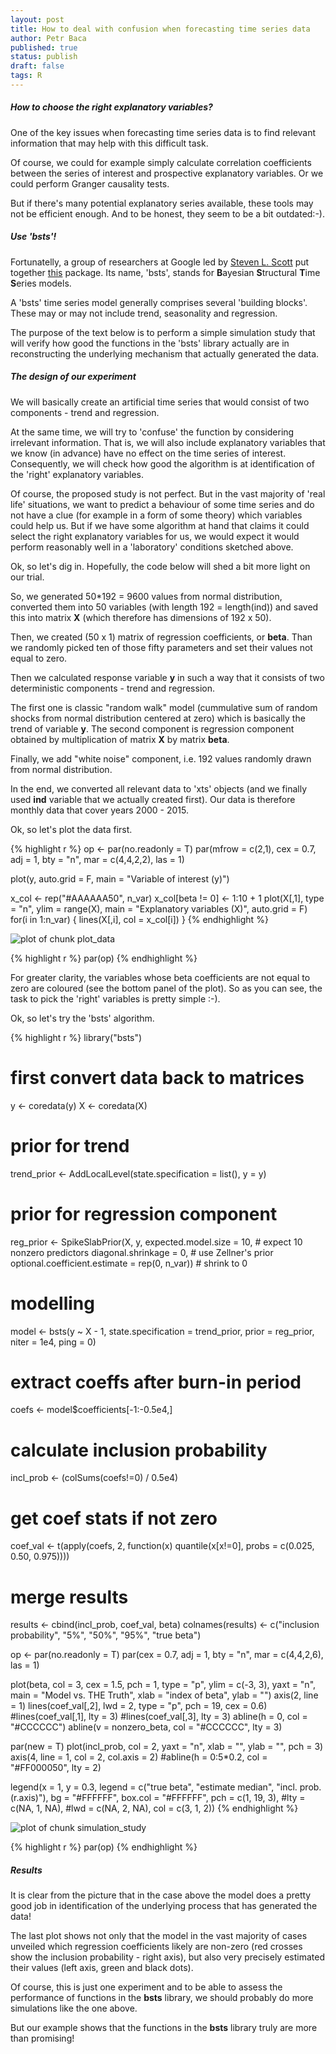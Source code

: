 ```yaml
---
layout: post
title: How to deal with confusion when forecasting time series data
author: Petr Baca
published: true
status: publish
draft: false
tags: R
---
```

##### How to choose the right explanatory variables?
 
One of the key issues when forecasting time series data is to find relevant information that may help with this difficult task.
 
Of course, we could for example simply calculate correlation coefficients between the series of interest and prospective explanatory variables. Or we could perform Granger causality tests.
 
But if there's many potential explanatory series available, these tools may not be efficient enough. And to be honest, they seem to be a bit outdated:-).
 
##### Use 'bsts'!
 
Fortunatelly, a group of researchers at Google led by [Steven L. Scott](http://research.google.com/pubs/author57989.html) put together [this](http://cran.r-project.org/web/packages/bsts/bsts.pdf) package. Its name, 'bsts', stands for **B**ayesian **S**tructural **T**ime **S**eries models.
 
A 'bsts' time series model generally comprises several 'building blocks'. These may or may not include trend, seasonality and regression.
 
The purpose of the text below is to perform a simple simulation study that will verify how good the functions in the 'bsts' library actually are in reconstructing the underlying mechanism that actually generated the data.
 
##### The design of our experiment
 
We will basically create an artificial time series that would consist of two components - trend and regression.
 
At the same time, we will try to 'confuse' the function by considering irrelevant information. That is, we will also include explanatory variables that we know (in advance) have no effect on the time series of interest. Consequently, we will check how good the algorithm is at identification of the 'right' explanatory variables.
 
Of course, the proposed study is not perfect. But in the vast majority of 'real life' situations, we want to predict a behaviour of some time series and do not have a clue (for example in a form of some theory) which variables could help us. But if we have some algorithm at hand that claims it could select the right explanatory variables for us, we would expect it would perform reasonably well in a 'laboratory' conditions sketched above.
 
Ok, so let's dig in. Hopefully, the code below will shed a bit more light on our trial.
 

 
So, we generated 50*192 = 9600 values from normal distribution, converted them into 50 variables (with length 192 = length(ind)) and saved this into matrix __X__ (which therefore has dimensions of 192 x 50).
 
Then, we created (50 x 1) matrix of regression coefficients, or __beta__. Than we randomly picked ten of those fifty parameters and set their values not equal to zero.
 
Then we calculated response variable __y__ in such a way that it consists of two deterministic components - trend and regression.
 
The first one is classic "random walk" model (cummulative sum of random shocks from normal distribution centered at zero) which is basically the trend of variable __y__. The second component is regression component obtained by multiplication of matrix __X__ by matrix __beta__.
 
Finally, we add "white noise" component, i.e. 192 values randomly drawn from normal distribution.
 
In the end, we converted all relevant data to 'xts' objects (and we finally used __ind__ variable that we actually created first). Our data is therefore monthly data that cover years 2000 - 2015.
 
Ok, so let's plot the data first.
 

{% highlight r %}
op <- par(no.readonly = T)
par(mfrow = c(2,1), cex = 0.7, adj = 1, bty = "n", mar = c(4,4,2,2), las = 1)
 
plot(y, auto.grid = F, main = "Variable of interest (y)")
 
x_col <- rep("#AAAAAA50", n_var)
x_col[beta != 0] <- 1:10 + 1
plot(X[,1], type = "n", ylim = range(X), main = "Explanatory variables (X)", auto.grid = F)
for(i in 1:n_var) {
  lines(X[,i], col = x_col[i])
}
{% endhighlight %}

![plot of chunk plot_data](/figures/plot_data-1.png)

{% highlight r %}
par(op)
{% endhighlight %}
 
For greater clarity, the variables whose beta coefficients are not equal to zero are coloured (see the bottom panel of the plot). So as you can see, the task to pick the 'right' variables is pretty simple :-).
 
Ok, so let's try the 'bsts' algorithm.
 

{% highlight r %}
library("bsts")
 
# first convert data back to matrices
y <- coredata(y)
X <- coredata(X)
 
# prior for trend
trend_prior <- AddLocalLevel(state.specification = list(), y = y)
 
# prior for regression component
reg_prior <- SpikeSlabPrior(X, y,
                            expected.model.size = 10, # expect 10 nonzero predictors
                            diagonal.shrinkage = 0, # use Zellner's prior
                            optional.coefficient.estimate = rep(0, n_var)) # shrink to 0
 
# modelling
model <- bsts(y ~ X - 1,
              state.specification = trend_prior,
              prior = reg_prior,
              niter = 1e4, ping = 0)
 
# extract coeffs after burn-in period
coefs <- model$coefficients[-1:-0.5e4,]
 
# calculate inclusion probability
incl_prob <- (colSums(coefs!=0) / 0.5e4)
 
# get coef stats if not zero
coef_val <- t(apply(coefs, 2, function(x) quantile(x[x!=0], probs = c(0.025, 0.50, 0.975))))
 
# merge results
results <- cbind(incl_prob, coef_val, beta)
colnames(results) <- c("inclusion probability",
                       "5%", "50%", "95%",
                       "true beta")
 
op <- par(no.readonly = T)
par(cex = 0.7, adj = 1, bty = "n", mar = c(4,4,2,6), las = 1)
 
plot(beta, col = 3, cex = 1.5, pch = 1, type = "p",
     ylim = c(-3, 3), yaxt = "n",
     main = "Model vs. THE Truth",
     xlab = "index of beta", ylab = "")
axis(2, line = 1)
lines(coef_val[,2], lwd = 2, type = "p", pch = 19, cex = 0.6)
#lines(coef_val[,1], lty = 3)
#lines(coef_val[,3], lty = 3)
abline(h = 0, col = "#CCCCCC")
abline(v = nonzero_beta, col = "#CCCCCC", lty = 3)
 
par(new = T)
plot(incl_prob, col = 2, yaxt = "n", xlab = "", ylab = "", pch = 3)
axis(4, line = 1, col = 2, col.axis = 2)
#abline(h = 0:5*0.2, col = "#FF000050", lty = 2)
 
legend(x = 1, y = 0.3,
       legend = c("true beta", "estimate median", "incl. prob. (r.axis)"),
       bg = "#FFFFFF", box.col = "#FFFFFF",
       pch = c(1, 19,  3),
       #lty = c(NA, 1, NA),
       #lwd = c(NA, 2, NA),
       col = c(3, 1, 2))
{% endhighlight %}

![plot of chunk simulation_study](/figures/simulation_study-1.png)

{% highlight r %}
par(op)
{% endhighlight %}
 
##### Results
 
It is clear from the picture that in the case above the model does a pretty good job in identification of the underlying process that has generated the data!
 
The last plot shows not only that the model in the vast majority of cases unveiled which regression coefficients likely are non-zero (red crosses show the inclusion probability - right axis), but also very precisely estimated their values (left axis, green and black dots).
 
Of course, this is just one experiment and to be able to assess the performance of functions in the __bsts__ library, we should probably do more simulations like the one above.
 
But our example shows that the functions in the __bsts__ library truly are more than promising!

